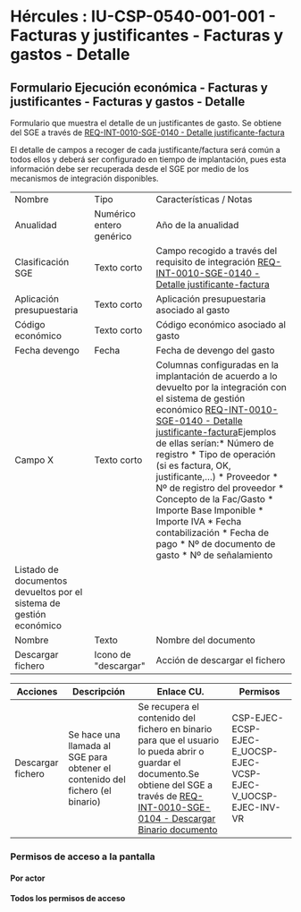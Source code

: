 # Hércules : IU\-CSP\-0540\-001\-001 \- Facturas y justificantes \- Facturas y gastos \- Detalle



## Formulario Ejecución económica \- Facturas y justificantes \- Facturas y gastos \- Detalle

Formulario que muestra el detalle de un justificantes de gasto. Se obtiene del SGE a través de [REQ\-INT\-0010\-SGE\-0140 \- Detalle justificante\-factura](/hercules/sgi-sistema-de-gestion-de-investigacion/requisitos-y-analisis-funcional/analisis-funcional-sgi-hercules/gen-aspectos-generales/int-requisitos-de-integracion/req-int-0010-sge-integracion-con-sistema-de-gestion-economica/req-int-0010-sge-0140-detalle-justificante-factura.md "/hercules/sgi-sistema-de-gestion-de-investigacion/requisitos-y-analisis-funcional/analisis-funcional-sgi-hercules/gen-aspectos-generales/int-requisitos-de-integracion/req-int-0010-sge-integracion-con-sistema-de-gestion-economica/req-int-0010-sge-0140-detalle-justificante-factura.md")

El detalle de campos a recoger de cada justificante/factura será común a todos ellos y deberá ser configurado en tiempo de implantación, pues esta información debe ser recuperada desde el SGE por medio de los mecanismos de integración disponibles.



|  | | |
| --- | --- | --- |
| Nombre | Tipo | Características / Notas |
| Anualidad | Numérico entero genérico | Año de la anualidad |
| Clasificación SGE | Texto corto | Campo recogido a través del requisito de integración [REQ\-INT\-0010\-SGE\-0140 \- Detalle justificante\-factura](/hercules/sgi-sistema-de-gestion-de-investigacion/requisitos-y-analisis-funcional/analisis-funcional-sgi-hercules/gen-aspectos-generales/int-requisitos-de-integracion/req-int-0010-sge-integracion-con-sistema-de-gestion-economica/req-int-0010-sge-0140-detalle-justificante-factura.md "/hercules/sgi-sistema-de-gestion-de-investigacion/requisitos-y-analisis-funcional/analisis-funcional-sgi-hercules/gen-aspectos-generales/int-requisitos-de-integracion/req-int-0010-sge-integracion-con-sistema-de-gestion-economica/req-int-0010-sge-0140-detalle-justificante-factura.md") |
| Aplicación presupuestaria | Texto corto | Aplicación presupuestaria asociado al gasto |
| Código económico | Texto corto | Código económico asociado al gasto |
| Fecha devengo | Fecha | Fecha de devengo del gasto |
| Campo X | Texto corto | Columnas configuradas en la implantación de acuerdo a lo devuelto por la integración con el sistema de gestión económico [REQ\-INT\-0010\-SGE\-0140 \- Detalle justificante\-factura](/hercules/sgi-sistema-de-gestion-de-investigacion/requisitos-y-analisis-funcional/analisis-funcional-sgi-hercules/gen-aspectos-generales/int-requisitos-de-integracion/req-int-0010-sge-integracion-con-sistema-de-gestion-economica/req-int-0010-sge-0140-detalle-justificante-factura.md "/hercules/sgi-sistema-de-gestion-de-investigacion/requisitos-y-analisis-funcional/analisis-funcional-sgi-hercules/gen-aspectos-generales/int-requisitos-de-integracion/req-int-0010-sge-integracion-con-sistema-de-gestion-economica/req-int-0010-sge-0140-detalle-justificante-factura.md")Ejemplos de ellas serían:* Número de registro * Tipo de operación (si es factura, OK, justificante,…) * Proveedor * Nº de registro del proveedor * Concepto de la Fac/Gasto * Importe Base Imponible * Importe IVA * Fecha contabilización * Fecha de pago * Nº de documento de gasto * Nº de señalamiento |
| Listado de documentos devueltos por el sistema de gestión económico | | |
| Nombre | Texto | Nombre del documento |
| Descargar fichero | Icono de "descargar" | Acción de descargar el fichero |



| Acciones | Descripción | Enlace CU. | Permisos |
| --- | --- | --- | --- |
| Descargar fichero | Se hace una llamada al SGE para obtener el contenido del fichero (el binario) | Se recupera el contenido del fichero en binario para que el usuario lo pueda abrir o guardar el documento.Se obtiene del SGE a través de [REQ\-INT\-0010\-SGE\-0104 \- Descargar Binario documento](/hercules/sgi-sistema-de-gestion-de-investigacion/requisitos-y-analisis-funcional/analisis-funcional-sgi-hercules/gen-aspectos-generales/int-requisitos-de-integracion/req-int-0010-sge-integracion-con-sistema-de-gestion-economica/req-int-0010-sge-0104-descargar-binario-documento.md "/hercules/sgi-sistema-de-gestion-de-investigacion/requisitos-y-analisis-funcional/analisis-funcional-sgi-hercules/gen-aspectos-generales/int-requisitos-de-integracion/req-int-0010-sge-integracion-con-sistema-de-gestion-economica/req-int-0010-sge-0104-descargar-binario-documento.md") | CSP\-EJEC\-ECSP\-EJEC\-E\_UOCSP\-EJEC\-VCSP\-EJEC\-V\_UOCSP\-EJEC\-INV\-VR |

### Permisos de acceso a la pantalla

#### Por actor

#### Todos los permisos de acceso

  
  
  
  
  
  





